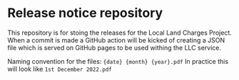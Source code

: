 # **Release notice repository**

This repository is for stoing the releases for the Local Land Charges Project. When a commit is made a GitHub action will be kicked of creating a JSON file which is served on GitHub pages to be used withing the LLC service.

Naming convention for the files:
`{date} {month} {year}.pdf`
In practice this will look like `1st December 2022.pdf`